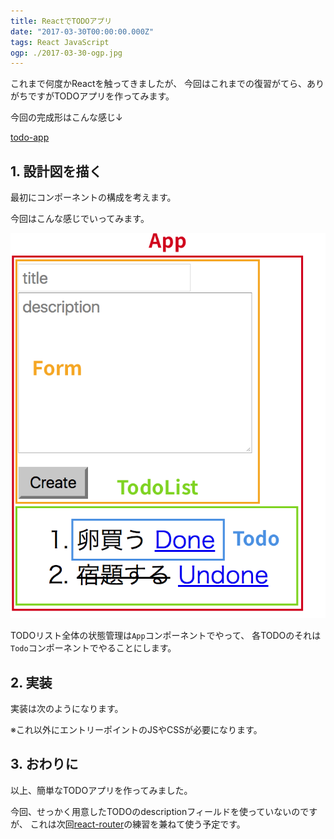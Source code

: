 ```yaml
---
title: ReactでTODOアプリ
date: "2017-03-30T00:00:00.000Z"
tags: React JavaScript
ogp: ./2017-03-30-ogp.jpg
---
```


これまで何度かReactを触ってきましたが、
今回はこれまでの復習がてら、ありがちですがTODOアプリを作ってみます。

今回の完成形はこんな感じ↓

[todo-app](/playground/todo-app/)

## **1. 設計図を描く**

最初にコンポーネントの構成を考えます。

今回はこんな感じでいってみます。

![Components](./2017-03-30-components.png)

TODOリスト全体の状態管理は`App`コンポーネントでやって、
各TODOのそれは`Todo`コンポーネントでやることにします。

## **2. 実装**

実装は次のようになります。

※これ以外にエントリーポイントのJSやCSSが必要になります。

<code class="gist-code" data-gist-id="84fcb8f20c23d26fd1cc22b39de13398" data-gist-file="App.js" data-gist-enable-cache="true"></code>

<code class="gist-code" data-gist-id="84fcb8f20c23d26fd1cc22b39de13398" data-gist-file="Form.js" data-gist-enable-cache="true"></code>

<code class="gist-code" data-gist-id="84fcb8f20c23d26fd1cc22b39de13398" data-gist-file="TodoList.js" data-gist-enable-cache="true"></code>

<code class="gist-code" data-gist-id="84fcb8f20c23d26fd1cc22b39de13398" data-gist-file="Todo.js" data-gist-enable-cache="true"></code>

## **3. おわりに**

以上、簡単なTODOアプリを作ってみました。

今回、せっかく用意したTODOのdescriptionフィールドを使っていないのですが、
これは次回[react-router](https://github.com/ReactTraining/react-router)の練習を兼ねて使う予定です。
